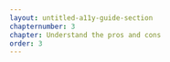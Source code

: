 ```yaml
---
layout: untitled-a11y-guide-section
chapternumber: 3
chapter: Understand the pros and cons
order: 3
---
```

